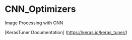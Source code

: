# CNN_Optimizers
Image Processing with CNN

[KerasTuner Documentation] (https://keras.io/keras_tuner/)
